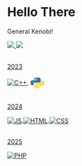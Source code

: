 # Hello There
General Kenobi!

<div>
  <a href= "https://github.com/BorisPhilipp">
  <img height = "190cm" src ="https://github-readme-stats.vercel.app/api?username=BorisPhilipp&show_icons=true&theme=dark&locale=pt-br"/>
  <img height = "190cm" src ="https://github-readme-stats.vercel.app/api/top-langs/?username=BorisPhilipp&theme=dark"/>
</div>

<div style="display: inline_block"><br>
  <p>2023</p>
  <img align="center" alt="C++" height="30" width="40" src="https://cdn.jsdelivr.net/gh/devicons/devicon/icons/cplusplus/cplusplus-original.svg"/>
  <img align="center" alt="Python" height="30" width="40" src="https://raw.githubusercontent.com/devicons/devicon/master/icons/python/python-original.svg">
</div>

<div style="display: inline block"><br>
  <p>2024</p>
  <img align="center" alt="JS" height="30" width="40" src="https://cdn.jsdelivr.net/gh/devicons/devicon/icons/javascript/javascript-original.svg"/>
  <img align="center" alt="HTML" height="30" width="40" src="https://cdn.jsdelivr.net/gh/devicons/devicon@latest/icons/html5/html5-original.svg"/>
  <img align="center" alt="CSS" height="30" width="40" src="https://cdn.jsdelivr.net/gh/devicons/devicon@latest/icons/css3/css3-original.svg"/>
</div>

<div style="display: inline block"><br>
  <p>2025</p>
  <img align="center" alt="PHP" height="30" width="40" src="https://cdn.jsdelivr.net/gh/devicons/devicon@latest/icons/php/php-original.svg" />
</div>
